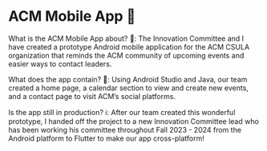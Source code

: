 # ACM Mobile App 📱
What is the ACM Mobile App about? 🔔: The Innovation Committee and I have created a prototype Android mobile application for the ACM CSULA organization that reminds the ACM community of upcoming events and easier ways to contact leaders.

What does the app contain? 📅: Using Android Studio and Java, our team created a home page, a calendar section to view and create new events, and a contact page to visit ACM’s social platforms.

Is the app still in production? ℹ️: After our team created this wonderful prototype, I handed off the project to a new Innovation Committee lead who has been working his committee throughout Fall 2023 - 2024 from the Android platform to Flutter to make our app cross-platform!
